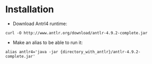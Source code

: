 # Installation

- Download Antrl4 runtime:

```
curl -O http://www.antlr.org/download/antlr-4.9.2-complete.jar
```

- Make an alias to be able to run it:

```
alias antlr4='java -jar {directory_with_antlr}/antlr-4.9.2-complete.jar'
```
